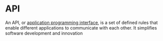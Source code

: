 # API 


An API, or [application programming interface](https://www.ibm.com/topics/api), is a set of defined rules that enable different applications to communicate with each other. It simplifies software development and innovation